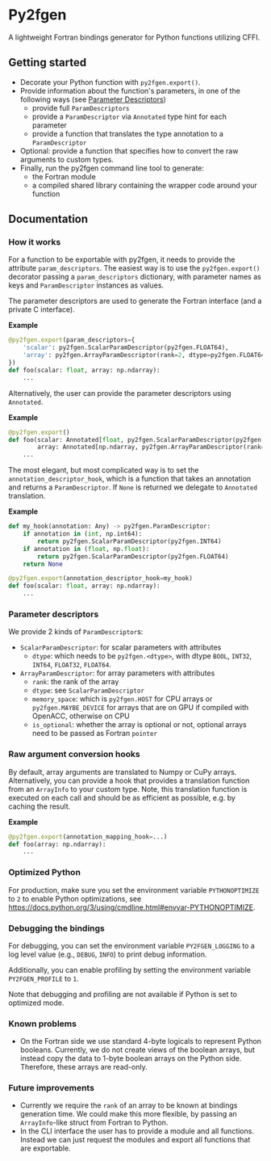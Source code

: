 # Py2fgen

A lightweight Fortran bindings generator for Python functions utilizing CFFI.

## Getting started

- Decorate your Python function with `py2fgen.export()`.
- Provide information about the function's parameters, in one of the following ways (see [Parameter Descriptors](#parameter-descriptors))
  - provide full `ParamDescriptors`
  - provide a `ParamDescriptor` via `Annotated` type hint for each parameter
  - provide a function that translates the type annotation to a `ParamDescriptor`
- Optional: provide a function that specifies how to convert the raw arguments to custom types.
- Finally, run the py2fgen command line tool to generate:
  - the Fortran module
  - a compiled shared library containing the wrapper code around your function

## Documentation

### How it works

For a function to be exportable with py2fgen, it needs to provide the attribute `param_descriptors`.
The easiest way is to use the `py2fgen.export()` decorator passing a `param_descriptors` dictionary,
with parameter names as keys and `ParamDescriptor` instances as values.

The parameter descriptors are used to generate the Fortran interface (and a private C interface).

**Example**

```python
@py2fgen.export(param_descriptors={
    'scalar': py2fgen.ScalarParamDescriptor(py2fgen.FLOAT64),
    'array': py2fgen.ArrayParamDescriptor(rank=2, dtype=py2fgen.FLOAT64, memory_space=py2fgen.MAYBE_DEVICE, is_optional=False)
})
def foo(scalar: float, array: np.ndarray):
    ...
```

Alternatively, the user can provide the parameter descriptors using `Annotated`.

**Example**

```python
@py2fgen.export()
def foo(scalar: Annotated[float, py2fgen.ScalarParamDescriptor(py2fgen.FLOAT64)],
        array: Annotated[np.ndarray, py2fgen.ArrayParamDescriptor(rank=2, dtype=py2fgen.FLOAT64, memory_space=py2fgen.MAYBE_DEVICE, is_optional=False)]):
    ...
```

The most elegant, but most complicated way is to set the `annotation_descriptor_hook`,
which is a function that takes an annotation and returns a `ParamDescriptor`.
If `None` is returned we delegate to `Annotated` translation.

**Example**

```python
def my_hook(annotation: Any) -> py2fgen.ParamDescriptor:
    if annotation in (int, np.int64):
        return py2fgen.ScalarParamDescriptor(py2fgen.INT64)
    if annotation in (float, np.float):
        return py2fgen.ScalarParamDescriptor(py2fgen.FLOAT64)
    return None

@py2fgen.export(annotation_descriptor_hook=my_hook)
def foo(scalar: float, array: np.ndarray):
    ...
```

### Parameter descriptors

We provide 2 kinds of `ParamDescriptor`s:

- `ScalarParamDescriptor`: for scalar parameters with attributes
  - `dtype`: which needs to be `py2fgen.<dtype>`, with dtype `BOOL`, `INT32`, `INT64`, `FLOAT32`, `FLOAT64`.
- `ArrayParamDescriptor`: for array parameters with attributes
  - `rank`: the rank of the array
  - `dtype`: see `ScalarParamDescriptor`
  - `memory_space`: which is `py2fgen.HOST` for CPU arrays or `py2fgen.MAYBE_DEVICE` for arrays that are on GPU if compiled with OpenACC, otherwise on CPU
  - `is_optional`: whether the array is optional or not, optional arrays need to be passed as Fortran `pointer`

### Raw argument conversion hooks

By default, array arguments are translated to Numpy or CuPy arrays.
Alternatively, you can provide a hook that provides a translation function from an `ArrayInfo` to your custom type.
Note, this translation function is executed on each call and should be as efficient as possible, e.g. by caching the result.

**Example**

```python
@py2fgen.export(annotation_mapping_hook=...)
def foo(array: np.ndarray):
    ...
```

### Optimized Python

For production, make sure you set the environment variable `PYTHONOPTIMIZE` to `2` to enable Python optimizations,
see https://docs.python.org/3/using/cmdline.html#envvar-PYTHONOPTIMIZE.

### Debugging the bindings

For debugging, you can set the environment variable `PY2FGEN_LOGGING` to a log level value (e.g., `DEBUG`, `INFO`) to print debug information.

Additionally, you can enable profiling by setting the environment variable `PY2FGEN_PROFILE` to `1`.

Note that debugging and profiling are not available if Python is set to optimized mode.

### Known problems

- On the Fortran side we use standard 4-byte logicals to represent Python booleans.
  Currently, we do not create views of the boolean arrays, but instead copy the data to 1-byte boolean arrays on the Python side.
  Therefore, these arrays are read-only.

### Future improvements

- Currently we require the `rank` of an array to be known at bindings generation time. We could make this more flexible, by passing an `ArrayInfo`-like struct from Fortran to Python.
- In the CLI interface the user has to provide a module and all functions. Instead we can just request the modules and export all functions that are exportable.
